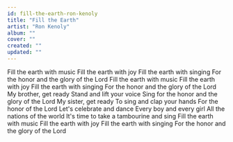 ```yaml
---
id: fill-the-earth-ron-kenoly
title: "Fill the Earth"
artist: "Ron Kenoly"
album: ""
cover: ""
created: ""
updated: ""
---
```


Fill the earth with music
Fill the earth with joy
Fill the earth with singing
For the honor and the glory of the Lord
Fill the earth with music
Fill the earth with joy
Fill the earth with singing
For the honor and the glory of the Lord
My brother, get ready
Stand and lift your voice
Sing for the honor and the glory of the Lord
My sister, get ready
To sing and clap your hands
For the honor of the Lord
Let's celebrate and dance
Every boy and every girl
All the nations of the world
It's time to take a tambourine and sing
Fill the earth with music
Fill the earth with joy
Fill the earth with singing
For the honor and the glory of the Lord